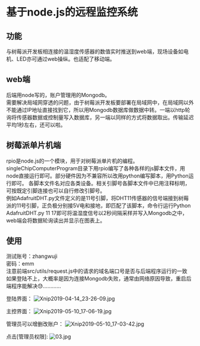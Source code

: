# 基于node.js的远程监控系统
## 功能
与树莓派开发板相连接的温湿度传感器的数值实时推送到web端，现场设备如电机、LED亦可通过web操纵。也适配了移动端。
## web端
后端用node写的，账户管理用的Mongodb。    
需要解决局域网穿透的问题，由于树莓派开发板要部署在局域网中，在局域网以外不能通过IP地址直接找到它，所以用Mongodb数据库做数据中转。一端以http轮询将传感器数据或控制量写入数据库，另一端以同样的方式将数据取出。传输延迟平均1秒左右，还可以啦。
## 树莓派单片机端
rpio是node.js的一个模块，用于对树莓派单片机的编程。singleChipComputerProgram目录下用rpio编写了各种各样的js脚本文件，用node直接运行即可。部分硬件因为不兼容所以改用python编写脚本，用Python运行即可。
各脚本文件名对应各类设备。相关引脚号各脚本文件中已用注释标明，可按既定引脚连接也可以自行修改引脚号。   
例如AdafruitDHT.py文件定义的是11号引脚，将DHT11传感器的信号端接到树莓派的11号引脚，正负极分别接5V电和接地，即匹配了该脚本，命令行运行Python AdafruitDHT.py 11 17即可将温湿度信号以2秒间隔采样并写入Mongodb之中，web端会将数据轮询读出并显示在图表上。
## 使用
测试账号：zhangwuji   
密码：emm   
注意前端src/utils/request.js中的请求的域名端口号是否与后端程序运行的一致    
如果登陆不上，大概率是因为连接Mongodb失败，通常由网络原因导致，重启后端程序能解决😓…………


登陆界面：
![Xnip2019-04-14_23-26-09.jpg](https://i.loli.net/2019/05/04/5ccd94418be6c.jpg)


主控界面：
![Xnip2019-05-10_17-06-19.jpg](https://i.loli.net/2019/05/10/5cd5419824657.jpg)

管理员可以增删改账户：
![Xnip2019-05-10_17-03-42.jpg](https://i.loli.net/2019/05/10/5cd541981d60e.jpg)


点击[管理员权限]:
![03.jpg](https://i.loli.net/2019/05/04/5ccd944169b79.jpg)
